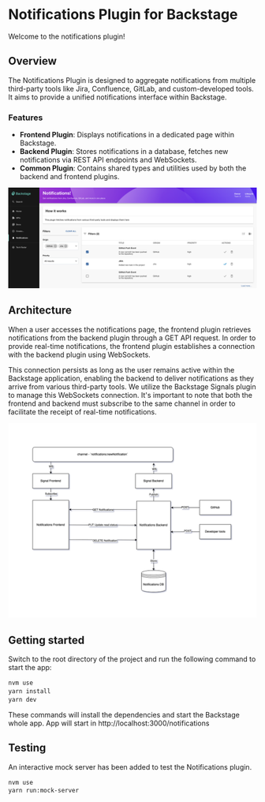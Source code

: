 # Notifications Plugin for Backstage

Welcome to the notifications plugin!

## Overview

The Notifications Plugin is designed to aggregate notifications from multiple third-party tools like Jira, Confluence,
GitLab,
and custom-developed tools. It aims to provide a unified notifications interface within Backstage.

### Features

- **Frontend Plugin**: Displays notifications in a dedicated page within Backstage.
- **Backend Plugin**: Stores notifications in a database, fetches new notifications via REST API endpoints and WebSockets.
- **Common Plugin**: Contains shared types and utilities used by both the backend and frontend plugins.

![Notification UI](../../assets/notifications/Notifications_UI.png)

## Architecture

When a user accesses the notifications page, the frontend plugin retrieves notifications from the backend plugin through
a GET API request. In order to provide real-time notifications, the frontend plugin establishes a connection with the
backend plugin using WebSockets.

This connection persists as long as the user remains active within the Backstage application, enabling the backend to
deliver notifications as they arrive from various third-party tools. We utilize the Backstage Signals plugin to manage
this WebSockets connection. It's important to note that both the frontend and backend must subscribe to the same channel
in order to facilitate the receipt of real-time notifications.

![architecture](../../assets/notifications/Notifications_Architecture.png)

## Getting started

Switch to the root directory of the project and
run the following command to start the app:

```sh
nvm use
yarn install
yarn dev
```

These commands will install the dependencies and start the Backstage whole app. App will start
in http://localhost:3000/notifications

## Testing

An interactive mock server has been added to test the Notifications plugin.

```sh
nvm use
yarn run:mock-server
```
